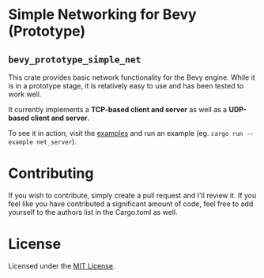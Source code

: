 # Simple Networking for Bevy (Prototype)
## `bevy_prototype_simple_net`
This crate provides basic network functionality for the Bevy engine. While it is in a prototype stage, it is relatively easy to use and has been tested to work well.

It currently implements a **TCP-based client and server** as well as a **UDP-based client and server**.

To see it in action, visit the [examples](./examples/README.md) and run an example (eg. `cargo run --example net_server`).

# Contributing
If you wish to contribute, simply create a pull request and I'll review it. If you feel like you have 
contributed a significant amount of code, feel free to add yourself to the authors list in the Cargo.toml as well.

# License
Licensed under the [MIT License](./LICENSE).
